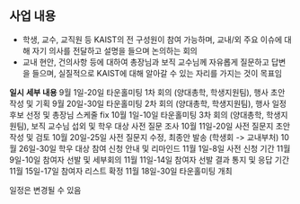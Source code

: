 ## 사업 내용
- 학생, 교수, 교직원 등 KAIST의 전 구성원이 참여 가능하며, 교내/외 주요 이슈에 대해 자기 의사를 전달하고 설명을 들으며 논의하는 회의
- 교내 현안, 건의사항 등에 대하여 총장님과 보직 교수님께 자유롭게 질문하고 답변을 들으며, 실질적으로 KAIST에 대해 알아갈 수 있는 자리를 가지는 것이 목표임

**일시**
**세부 내용**
9월 1일-20일
타운홀미팅 1차 회의 (양대총학, 학생지원팀), 행사 초안 작성 및 기획
9월 20일-30일
타운홀미팅 2차 회의 (양대총학, 학생지원팀), 행사 일정 후보 선정 및 총장님 스케줄 fix
10월 1일-10일
타운홀미팅 3차 회의 (양대총학, 학생지원팀), 보직 교수님 섭외 및 학우 대상 사전 질문 조사
10월 11일-20일
사전 질문지 초안 작성 및 검토
10월 20일-25일
사전 질문지 수정, 최종안 발송 (학생회 -> 교내부처)
10월 26일-30일
학우 대상 참여 신청 안내 및 리마인드
11월 1일-8일
사전 신청 기간
11월 9일-10일
참여자 선발 및 세부회의
11월 11일-14일
참여자 선발 결과 통지 및 응답 기간
11월 15일-17일
참여자 리스트 확정
11월 18일-30일
타운홀미팅 개최

일정은 변경될 수 있음
